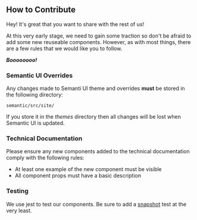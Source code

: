 ## How to Contribute

Hey! It's great that you want to share with the rest of us!

At this very early stage, we need to gain some traction so don't be afraid to add some new reuseable components. However, as with most things, there are a few rules that we would like you to follow.

***Boooooooo!***

### Semantic UI Overrides

Any changes made to Semanti UI theme and overrides **must** be stored in the following directory:

    semantic/src/site/

If you store it in the *themes* directory then all changes will be lost when Semantic UI is updated.

### Technical Documentation

Please ensure any new components added to the technical documentation comply with the following rules:

* At least one example of the new component must be visible
* All component props must have a basic description


### Testing

We use jest to test our components. Be sure to add a [snapshot](https://facebook.github.io/jest/docs/en/snapshot-testing.html) test at the very least.
